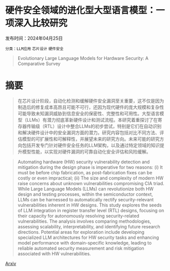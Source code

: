 # 硬件安全领域的进化型大型语言模型：一项深入比较研究

发布时间：2024年04月25日

`分类：LLM应用` `芯片设计` `硬件安全`

> Evolutionary Large Language Models for Hardware Security: A Comparative Survey

# 摘要

> 在芯片设计阶段，自动化检测和缓解硬件安全漏洞至关重要，这不仅是因为制造后的修复成本高昂且可能不可行，还因为现代硬件的庞大规模和复杂性可能导致未知漏洞威胁到信息安全的保密性、完整性和可用性。大型语言模型（LLMs）有潜力彻底革新硬件设计和测试流程。本研究着重探讨了在寄存器传输级（RTL）设计中整合LLMs的初步尝试，特别是它们在自动识别和解决硬件设计中的安全漏洞方面的潜力。研究内容包括对比不同方法、评估模型的可扩展性和可解释性，并展望未来的研究方向。未来可能的研究方向包括开发专门针对硬件安全任务的LLM架构，以及通过特定领域的知识提升模型性能，以实现对硬件漏洞的可靠自动化安全评估和风险缓解。

> Automating hardware (HW) security vulnerability detection and mitigation during the design phase is imperative for two reasons: (i) It must be before chip fabrication, as post-fabrication fixes can be costly or even impractical; (ii) The size and complexity of modern HW raise concerns about unknown vulnerabilities compromising CIA triad. While Large Language Models (LLMs) can revolutionize both HW design and testing processes, within the semiconductor context, LLMs can be harnessed to automatically rectify security-relevant vulnerabilities inherent in HW designs. This study explores the seeds of LLM integration in register transfer level (RTL) designs, focusing on their capacity for autonomously resolving security-related vulnerabilities. The analysis involves comparing methodologies, assessing scalability, interpretability, and identifying future research directions. Potential areas for exploration include developing specialized LLM architectures for HW security tasks and enhancing model performance with domain-specific knowledge, leading to reliable automated security measurement and risk mitigation associated with HW vulnerabilities.

[Arxiv](https://arxiv.org/abs/2404.16651)